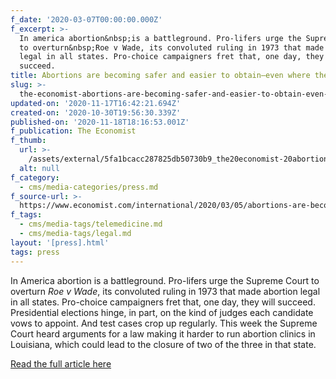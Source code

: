 ```yaml
---
f_date: '2020-03-07T00:00:00.000Z'
f_excerpt: >-
  In america abortion&nbsp;is a battleground. Pro-lifers urge the Supreme Court
  to overturn&nbsp;Roe v Wade, its convoluted ruling in 1973 that made abortion
  legal in all states. Pro-choice campaigners fret that, one day, they will
  succeed.
title: Abortions are becoming safer and easier to obtain—even where they are illegal
slug: >-
  the-economist-abortions-are-becoming-safer-and-easier-to-obtain-even-where-they-are-illegal
updated-on: '2020-11-17T16:42:21.694Z'
created-on: '2020-10-30T19:56:30.339Z'
published-on: '2020-11-18T18:16:53.001Z'
f_publication: The Economist
f_thumb:
  url: >-
    /assets/external/5fa1bcacc287825db50730b9_the20economist-20abortions20are20becoming20safer20and20easier20to20obtaine28094even20where20they20are20illegal.jpeg
  alt: null
f_category:
  - cms/media-categories/press.md
f_source-url: >-
  https://www.economist.com/international/2020/03/05/abortions-are-becoming-safer-and-easier-to-obtain-even-where-they-are-illegal
f_tags:
  - cms/media-tags/telemedicine.md
  - cms/media-tags/legal.md
layout: '[press].html'
tags: press
---
```


In America abortion is a battleground. Pro-lifers urge the Supreme Court to overturn _Roe v Wade_, its convoluted ruling in 1973 that made abortion legal in all states. Pro-choice campaigners fret that, one day, they will succeed. Presidential elections hinge, in part, on the kind of judges each candidate vows to appoint. And test cases crop up regularly. This week the Supreme Court heard arguments for a law making it harder to run abortion clinics in Louisiana, which could lead to the closure of two of the three in that state.

[Read the full article here](https://www.economist.com/international/2020/03/05/abortions-are-becoming-safer-and-easier-to-obtain-even-where-they-are-illegal)
